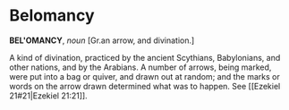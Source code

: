 # Belomancy

**BEL'OMANCY**, _noun_ \[Gr.an arrow, and divination.\]

A kind of divination, practiced by the ancient Scythians, Babylonians, and other nations, and by the Arabians. A number of arrows, being marked, were put into a bag or quiver, and drawn out at random; and the marks or words on the arrow drawn determined what was to happen. See [[Ezekiel 21#21|Ezekiel 21:21]].